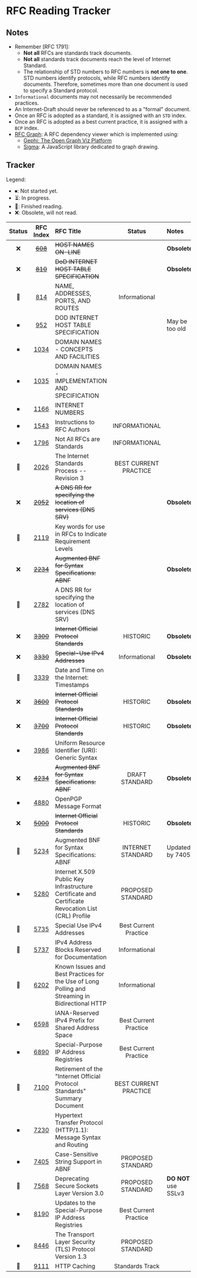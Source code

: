 # RFC Reading Tracker

## Notes

- Remember [RFC 1791]:
  - **Not all** RFCs are standards track documents.
  - **Not all** standards track documents reach the level of Internet Standard.
  - The relationship of STD numbers to RFC numbers is **not one to one**. STD numbers identify protocols, while RFC numbers identify documents. Therefore, sometimes more than one document is used to specify a Standard protocol.
- `Informational` documents may not necessarily be recommended practices.
- An Internet-Draft should never be referenced to as a "formal" document.
- Once an RFC is adopted as a standard, it is assigned with an `STD` index.
- Once an RFC is adopted as a best current practice, it is assigned with a `BCP` index.
- [RFC Graph](http://altsoph.com/pp/rfc/): A RFC dependency viewer which is implemented using:
  - [Gephi: The Open Graph Viz Platform](https://gephi.org/)
  - [Sigma](http://sigmajs.org/): A JavaScript library dedicated to graph drawing.

## Tracker

Legend:
- ⏹: Not started yet.
- ⏳: In progress.
- 💯: Finished reading.
- ❌: Obsolete, will not read.

| Status | RFC Index | RFC Title | Status | Notes |
|:------:|:---------:|:----------|:------:|:------|
| ❌ | ~~[608](https://tools.ietf.org/html/rfc608)~~ | ~~HOST NAMES ON-LINE~~ || **Obsolete** |
| ❌ | ~~[810](https://tools.ietf.org/html/rfc810)~~ | ~~DoD INTERNET HOST TABLE SPECIFICATION~~ || **Obsolete** |
| 💯 | [814](https://tools.ietf.org/html/rfc814) | NAME, ADDRESSES, PORTS, AND ROUTES | Informational ||
| ⏹ | [952](https://tools.ietf.org/html/rfc952) | DOD INTERNET HOST TABLE SPECIFICATION || May be too old |
| ⏹ | [1034](https://tools.ietf.org/html/rfc1034) | DOMAIN NAMES - CONCEPTS AND FACILITIES |||
| ⏹ | [1035](https://tools.ietf.org/html/rfc1035) | DOMAIN NAMES - IMPLEMENTATION AND SPECIFICATION |||
| ⏹ | [1166](https://tools.ietf.org/html/rfc1166) | INTERNET NUMBERS |||
| ⏹ | [1543](https://tools.ietf.org/html/rfc1543) | Instructions to RFC Authors | INFORMATIONAL || 
| ⏹ | [1796](https://tools.ietf.org/html/rfc1796) | Not All RFCs are Standards | INFORMATIONAL ||
| 💯 | [2026](https://tools.ietf.org/html/rfc2026) | The Internet Standards Process -- Revision 3 | BEST CURRENT PRACTICE ||
| ❌ | ~~[2052](https://tools.ietf.org/html/rfc2052)~~ | ~~A DNS RR for specifying the location of services (DNS SRV)~~ || **Obsolete** |
| 💯 | [2119](https://tools.ietf.org/html/rfc2119) | Key words for use in RFCs to Indicate Requirement Levels |||
| ❌ | ~~[2234](https://tools.ietf.org/html/rfc2234)~~ | ~~Augmented BNF for Syntax Specifications: ABNF~~ || **Obsolete** |
| 💯 | [2782](https://tools.ietf.org/html/rfc2782) | A DNS RR for specifying the location of services (DNS SRV) |||
| ❌ | ~~[3300](https://tools.ietf.org/html/rfc3300)~~ | ~~Internet Official Protocol Standards~~ | HISTORIC | **Obsolete** |
| ❌ | ~~[3330](https://datatracker.ietf.org/doc/html/rfc3330)~~ | ~~Special-Use IPv4 Addresses~~ | Informational | **Obsolete** |
| 💯 | [3339](https://tools.ietf.org/html/rfc3339) | Date and Time on the Internet: Timestamps |||
| ❌ | ~~[3600](https://tools.ietf.org/html/rfc3600)~~ | ~~Internet Official Protocol Standards~~ | HISTORIC | **Obsolete** |
| ❌ | ~~[3700](https://tools.ietf.org/html/rfc3700)~~ | ~~Internet Official Protocol Standards~~ | HISTORIC | **Obsolete** |
| ⏹ | [3986](https://tools.ietf.org/html/rfc3986) | Uniform Resource Identifier (URI): Generic Syntax |||
| ❌ | ~~[4234](https://tools.ietf.org/html/rfc4234)~~ | ~~Augmented BNF for Syntax Specifications: ABNF~~ | DRAFT STANDARD | **Obsolete** |
| ⏹ | [4880](https://tools.ietf.org/html/rfc4880) | OpenPGP Message Format |||
| ❌ | ~~[5000](https://tools.ietf.org/html/rfc5000)~~ | ~~Internet Official Protocol Standards~~ | HISTORIC | **Obsolete** |
| 💯 | [5234](https://tools.ietf.org/html/rfc5234) | Augmented BNF for Syntax Specifications: ABNF | INTERNET STANDARD | Updated by 7405. |
| ⏹ | [5280](https://datatracker.ietf.org/doc/html/rfc5280) |Internet X.509 Public Key Infrastructure Certificate and Certificate Revocation List (CRL) Profile| PROPOSED STANDARD ||
| 💯 | [5735](https://tools.ietf.org/html/rfc5735) | Special Use IPv4 Addresses | Best Current Practice ||
| 💯 | [5737](https://datatracker.ietf.org/doc/html/rfc5737) | IPv4 Address Blocks Reserved for Documentation | Informational ||
| 💯 | [6202](https://datatracker.ietf.org/doc/html/rfc6202) |Known Issues and Best Practices for the Use of Long Polling and Streaming in Bidirectional HTTP| Informational ||
| ⏹ | [6598](https://datatracker.ietf.org/doc/html/rfc6598) | IANA-Reserved IPv4 Prefix for Shared Address Space | Best Current Practice ||
| ⏹ | [6890](https://datatracker.ietf.org/doc/html/rfc6890) | Special-Purpose IP Address Registries | Best Current Practice ||
| 💯 | [7100](https://tools.ietf.org/html/rfc7100) | Retirement of the "Internet Official Protocol Standards" Summary Document| BEST CURRENT PRACTICE ||
| ⏹ | [7230](https://tools.ietf.org/html/rfc7230) | Hypertext Transfer Protocol (HTTP/1.1): Message Syntax and Routing |||
| ⏹ | [7405](https://tools.ietf.org/html/rfc7405) | Case-Sensitive String Support in ABNF | PROPOSED STANDARD ||
| 💯 | [7568](https://tools.ietf.org/html/rfc7568) | Deprecating Secure Sockets Layer Version 3.0 | PROPOSED STANDARD | **DO NOT** use SSLv3 |
| ⏹ | [8190](https://datatracker.ietf.org/doc/html/rfc8190) | Updates to the Special-Purpose IP Address Registries | Best Current Practice ||
| ⏹ | [8446](https://tools.ietf.org/html/rfc8446) | The Transport Layer Security (TLS) Protocol Version 1.3 | PROPOSED STANDARD ||
| 💯 | [9111](https://www.rfc-editor.org/rfc/rfc9111) | HTTP Caching | Standards Track ||
